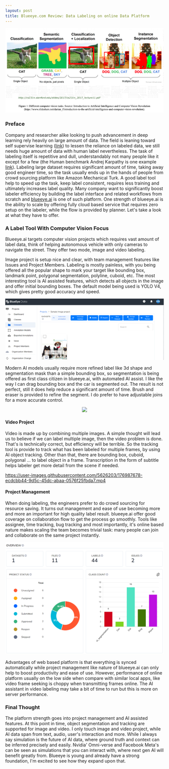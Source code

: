 ```yaml
---
layout: post
title: Blueeye.com Review: Data Labeling on online Data Platform
---
```

<p align="center">
<img class="figure" src='https://github.com/huybik/huybik.github.io/blob/main/_posts/blueeye%20data%20platform%20review/image%20label.png?raw=true'>
</p>

### Preface

Company and researcher alike looking to push advancement in deep learning rely heavily on large amount of data. The field is leaning toward self supervise learning ([link](https://ai.facebook.com/blog/self-supervised-learning-the-dark-matter-of-intelligence/)) to lessen the reliance on labeled data, we still needs huge amount of data with human label nevertheless. The task of labeling itself is repetitive and dull, understandably not many people like it except for a few (the Human benchmark Andrej Karpathy is one example [link](http://karpathy.github.io/2014/09/02/what-i-learned-from-competing-against-a-convnet-on-imagenet/)). Labeling large dataset requires significant amount of time, taking away good engineer time, so the task usually ends up in the hands of people from crowd sourcing platform like Amazon Mechanical Turk. A good label tool help to speed up the task, keep label consistent, requires less training and ultimately increases label quality. Many company want to significantly boost labeler efficiency by building the label interface and related workflows from scratch and [blueeye.ai](https://blueeye.ai) is one of such platform. One strength of blueeye.ai is the ability to scale by offering fully cloud based service that requires zero setup on the labeler, while the flow is provided by planner. Let's take a look at what they have to offer.

### A Label Tool With Computer Vision Focus

Blueeye.ai targets computer vision projects which requires vast amount of label data, think of helping autonomous vehicle with only cameras to navigate the street. They offer two mode, image and video labeling.

Image project is setup nice and clear, with team management features like Issues and Project Members. Labeling is mostly painless, with you being offered all the popular shape to mark your target like bounding box, landmark point, polygonal segmentation, polyline, cuboid, etc. The most interesting tool is AI assisted features, which detects all objects in the image and offer initial bounding boxes. The default model being used is YOLO V4, which gives pretty good accuracy and speed. 
<p align="center">
<img class="figure" src='https://github.com/huybik/huybik.github.io/blob/c7708aa53c26bc108a97cbb40d5ffc03ac3a0e42/_posts/blueeye%20data%20platform%20review/image%20labeling.png?raw=true'>
</p>

Modern AI models usually require more refined label like 3d shape and segmentation mask than a simple bounding box, so segmentation is being offered as first class citizen in blueeye.ai, with automated AI assist. I like the way I can drag bounding box and the car is segmented out. The result is not perfect, still it does help reduce a significant amount of time. Brush and eraser is provided to refine the segment. I do prefer to have adjustable joins for a more accurate control.
<p align="center">
<img class="figure" src='https://github.com/huybik/huybik.github.io/blob/c7708aa53c26bc108a97cbb40d5ffc03ac3a0e42/_posts/blueeye%20data%20platform%20review/object%20detection.png?raw=true'>
</p>

#### Video Project
Video is made up by combining multiple images. A simple thought will lead us to believe if we can label multiple image, then the video problem is done. That's is technically correct, but efficiency will be terrible. So the tracking tool is provide to track what has been labeled for multiple frames, by using AI object tracking. Other than that, there are bounding box, cuboid, polygonal ... to label object in a frame. Transcription in the form of subtitle helps labeler get more detail from the scene if needed. 


https://user-images.githubusercontent.com/5626203/176987678-ecdcbb44-9d5c-45dc-abaa-0576f25fbda7.mp4



#### Project Management

When doing labeling, the engineers prefer to do crowd sourcing for resource saving. It turns out management and ease of use becoming more and more an important for high quality label result. blueeye.ai offer good coverage on collaboration flow to get the process go smoothly. Tools like assignee, time tracking, bug tracking and most importantly, it's online based nature makes scaling the team becomes trivial task: many people can join and collaborate on the same project instantly.
<p align="center">
<img class="figure" src='https://github.com/huybik/huybik.github.io/blob/c7708aa53c26bc108a97cbb40d5ffc03ac3a0e42/_posts/blueeye%20data%20platform%20review/project%20management.png?raw=true'>
</p>

Advantages of web based platform is that everything is synced automatically while project management like nature of blueeye.ai can only help to boost productivity and ease of use. However, performance of online platform usually on the low side when compare with similar local apps, like video frame seeking is choppy when transmitting frames online. The AI assistant in video labeling may take a bit of time to run but this is more on server performance.

### Final Thought

The platform strength goes into project management and AI assisted features. At this point in time, object segmentation and tracking are supported for image and video. I only touch image and video project, while AI data span from text, audio, user's interaction and more. While I always say simulation is the future of AI data, where ground truth and context can be inferred precisely and easily. Nvidia' Omni-verse and Facebook Meta's can be seen as simulations that you can interact with, where next gen AI will benefit greatly from. Blueeye is young and already have a strong foundation, I'm excited to see how they expand upon that.
